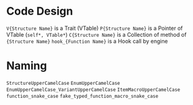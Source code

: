 # Code Design

`V{Structure Name}` is a Trait (VTable)
`P{Structure Name}` is a Pointer of VTable (`self*, VTable*`)
`C{Structure Name}` is a Collection of method of `{Structure Name}`
`hook_{Function Name}` is a Hook call by engine

# Naming

`StructureUpperCamelCase`
`EnumUpperCamelCase`
`EnumUpperCamelCase_VariantUpperCamelCase`
`ItemMacroUpperCamelCase`
`function_snake_case`
`fake_typed_function_macro_snake_case`